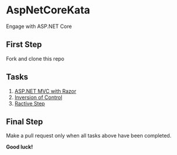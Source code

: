 # AspNetCoreKata

Engage with ASP.NET Core

## First Step

Fork and clone this repo

## Tasks

1. [ASP.NET MVC with Razor](docs/Asp.Net-Razor.md)
1. [Inversion of Control](docs/IoC.md)
1. [Ractive Step](docs/Ractive.md)

## Final Step

Make a pull request only when all tasks above have been completed.

**Good luck!**
